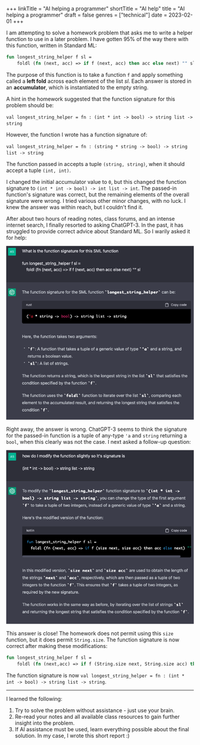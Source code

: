 +++
linkTitle = "AI helping a programmer"
shortTitle = "AI help"
title = "AI helping a programmer"
draft = false
genres = ["technical"]
date = 2023-02-01
+++

I am attempting to solve a homework problem that asks me to write a helper function to use in a later problem. I have gotten 95% of the way there with this function, written in Standard ML:

```sml
fun longest_string_helper f sl =
	foldl (fn (next, acc) => if f (next, acc) then acc else next) "" sl
```

The purpose of this function is to take a function `f` and apply something called a **left fold** across each element of the list *sl*. Each answer is stored in an **accumulator**, which is instantiated to the empty string. 

A hint in the homework suggested that the function signature for this problem should be:

`val longest_string_helper = fn : (int * int -> bool) -> string list -> string`

However, the function I wrote has a function signature of:

`val longest_string_helper = fn : (string * string -> bool) -> string list -> string`

The function passed in accepts a tuple `(string, string)`, when it should accept a tuple `(int, int)`.

I changed the initial accumulator value to `0`, but this changed the function signature to `(int * int -> bool) -> int list -> int`. The passed-in function's signature was correct, but the remaining elements of the overall signature were wrong. I tried various other minor changes, with no luck. I knew the answer was within reach, but I couldn't find it.

After about two hours of reading notes, class forums, and an intense internet search, I finally resorted to asking ChatGPT-3. In the past, it has struggled to provide correct advice about Standard ML. So I warily asked it for help: 

![Screenshot of ChatGPT answering the question "What is the function signature for the (above) SML function?"](screenshot1.png)

Right away, the answer is wrong. ChatGPT-3 seems to think the signature for the passed-in function is a tuple of any-type `'a` and `string` returning a `bool`, when this clearly was not the case. I next asked a follow-up question:

![Follow up to above question](screenshot2.png)

This answer is close! The homework does not permit using this `size` function, but it does permit `String.size`. The function signature is now correct after making these modifications:

```sml
fun longest_string_helper f sl =
	foldl (fn (next,acc) => if f (String.size next, String.size acc) then acc else next) "" sl
```

The function signature is now `val longest_string_helper = fn : (int * int -> bool) -> string list -> string`.

-----

I learned the following:  

1) Try to solve the problem without assistance - just use your brain.
2) Re-read your notes and all available class resources to gain further insight into the problem.
3) If AI assistance must be used, learn everything possible about the final solution. In my case, I wrote this short report :)
